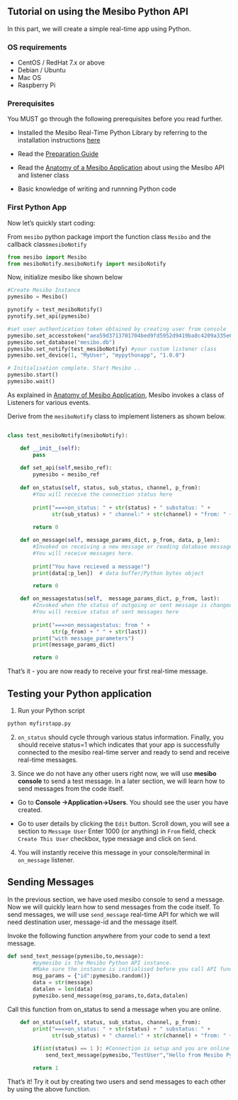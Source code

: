 ## Tutorial on using  the Mesibo Python API

In this part, we will create a simple real-time app using Python.

### OS requirements
- CentOS / RedHat 7.x or above
- Debian / Ubuntu
- Mac OS
- Raspberry Pi

### Prerequisites

You MUST go through the following prerequisites before you read further.

- Installed the Mesibo Real-Time Python Library by referring to the installation instructions 
  [here](https://mesibo.com/documentation/install/python) 

- Read the [Preparation Guide](https://mesibo.com/documentation/tutorials/first-app/)

- Read the [Anatomy of a Mesibo Application](https://mesibo.com) about using the Mesibo API and listener class

- Basic knowledge of writing and runnning Python code


### First Python App

Now let’s quickly start coding:

From `mesibo` python package import the function class `Mesibo` and the callback class`mesiboNotify` 

```python
from mesibo import Mesibo 
from mesiboNotify.mesiboNotify import mesiboNotify
```

Now, initialize mesibo like shown below
```python
#Create Mesibo Instance
pymesibo = Mesibo()

pynotify = test_mesiboNotify() 
pynotify.set_api(pymesibo)

#set user authentication token obtained by creating user from console
pymesibo.set_accesstoken("aea59d3713701704bed9fd5952d9419ba8c4209a335e664ef2g")
pymesibo.set_database("mesibo.db")
pymesibo.set_notify(test_mesiboNotify) #your custom listener class
pymesibo.set_device(1, "MyUser", "mypythonapp", "1.0.0")

# Initialisation complete. Start Mesibo ..
pymesibo.start()
pymesibo.wait()

```

As explained in [Anatomy of Mesibo Application](https://mesibo.com), Mesibo invokes a class of Listeners for various events. 

Derive from the `mesiboNotify` class to implement listeners as shown below.


```python

class test_mesiboNotify(mesiboNotify): 

    def __init__(self):
        pass
    
    def set_api(self,mesibo_ref):
        pymesibo = mesibo_ref
    
    def on_status(self, status, sub_status, channel, p_from):
        #You will receive the connection status here
        
        print("===>on_status: " + str(status) + " substatus: " +
              str(sub_status) + " channel:" + str(channel) + "from: " + str(p_from))
        
        return 0

    def on_message(self, message_params_dict, p_from, data, p_len):
        #Invoked on receiving a new message or reading database messages
        #You will receive messages here.
       
        print("You have recieved a message!")
        print(data[:p_len])  # data buffer/Python bytes object

        return 0

    def on_messagestatus(self,  message_params_dict, p_from, last):
        #Invoked when the status of outgoing or sent message is changed
        #You will receive status of sent messages here
        
        print("===>on_messagestatus: from " +
              str(p_from) + " " + str(last))
        print("with message_parameters")
        print(message_params_dict)

        return 0


```
That’s it - you are now ready to receive your first real-time message.

## Testing your Python application
1. Run your Python script 

```bash
python myfirstapp.py
```

2. `on_status` should cycle through various status information. Finally, you should receive status=1 which indicates that your app is successfully connected to the mesibo real-time server and ready to send and receive real-time messages.

3. Since we do not have any other users right now, we will use **mesibo console** to send a test message. In a later section, we will learn how to send messages from the code itself.

- Go to **Console ->Application->Users**. You should see the user you have created.

- Go to user details by clicking the `Edit` button. Scroll down, you will see a section to `Message User`
Enter 1000 (or anything) in `From` field, check `Create This User` checkbox, type message and click on `Send`.

4. You will instantly receive this message in your console/terminal in `on_message` listener.


## Sending Messages
In the previous section, we have used mesibo console to send a message. Now we will quickly learn how to send messages from the code itself. To send messages, we will use `send_message` real-time API for which we will need destination user, message-id and the message itself.

Invoke the following function anywhere from your code to send a text message. 

```python
def send_text_message(pymesibo,to,message):
        #pymesibo is the Mesibo Python API instance. 
        #Make sure the instance is initialised before you call API functions 
        msg_params = {"id":pymesibo.random()}
        data = str(message)
        datalen = len(data)
        pymesibo.send_message(msg_params,to,data,datalen)

```
Call this function from on_status to send a message when you are online.
```python
    def on_status(self, status, sub_status, channel, p_from):
        print("===>on_status: " + str(status) + " substatus: " +
              str(sub_status) + " channel:" + str(channel) + "from: " + str(p_from))
        
        if(int(status) == 1 ): #Connection is setup and you are online
            send_text_message(pymesibo,"TestUser","Hello from Mesibo Python. I am Online!")

        return 1
```
That’s it! Try it out by creating two users and send messages to each other by using the above function.
